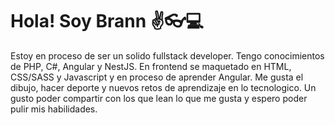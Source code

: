 # Hola! Soy Brann ✌👓💻
Estoy en proceso de ser un solido fullstack developer.
Tengo conocimientos de PHP, C#, Angular y NestJS.
En frontend se maquetado en HTML, CSS/SASS y Javascript y en proceso de aprender Angular. 
Me gusta el dibujo, hacer deporte y nuevos retos de aprendizaje en lo tecnologico.
Un gusto poder compartir con los que lean lo que me gusta y espero poder pulir mis habilidades.

